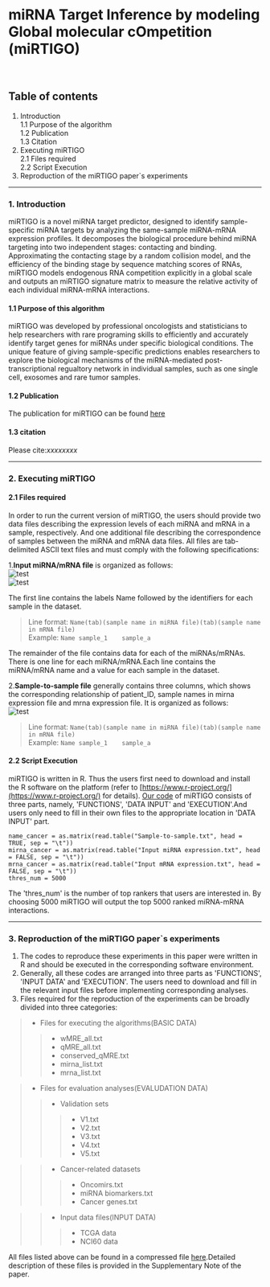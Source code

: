 # miRNA Target Inference by modeling Global molecular cOmpetition (miRTIGO) 
<br>

## Table of contents
1. Introduction<br>
1.1 Purpose of the algorithm<br>
1.2 Publication<br>
1.3 Citation<br>
2. Executing miRTIGO<br>
2.1 Files required<br>
2.2 Script Execution<br>
3. Reproduction of the miRTIGO paper`s experiments<br>



---
### 1. Introduction
miRTIGO is a novel miRNA target predictor, designed to identify sample-specific miRNA targets by  analyzing the same-sample miRNA-mRNA expression profiles. It decomposes the biological procedure behind miRNA targeting into two independent stages: contacting and binding. Approximating the contacting stage by a random collision model, and the efficiency of the binding stage by sequence matching scores of RNAs, miRTIGO models endogenous RNA competition explicitly in a global scale and outputs an miRTIGO signature matrix to measure the relative activity of each individual miRNA-mRNA interactions.

#### 1.1 Purpose of this algorithm
miRTIGO was developed by professional oncologists and statisticians to help researchers with rare programing skills to efficiently and accurately identify target genes for miRNAs under specific biological conditions. The unique feature of giving sample-specific predictions enables researchers to explore the biological mechanisms of the miRNA-mediated post-transcriptional regualtory network in individual samples, such as one single cell, exosomes and rare tumor samples.

#### 1.2 Publication
The publication for miRTIGO can be found [here](http://www.cicams.ac.cn/)

#### 1.3 citation
Please cite:*xxxxxxxx*

---
### 2. Executing miRTIGO
####  2.1 Files required
In order to run the current version of miRTIGO, the users should provide two data files describing the expression levels of each miRNA and mRNA in a sample, respectively. And one additional file describing the correspondence of samples between the miRNA and mRNA data files. All files are tab-delimited ASCII text files and must comply with the following specifications:

1.**Input miRNA/mRNA file** is organized as follows:<br>
![test](https://github.com/Henripan/Wepro/blob/master/input%20miRNA%20file.png)<br>
![test](https://github.com/Henripan/Wepro/blob/master/input%20mRNA%20file.png)<br>

The first line contains the labels Name followed by the identifiers for each sample in the dataset. <br>
>Line format: `Name(tab)(sample name in miRNA file)(tab)(sample name in mRNA file)`<br>
>Example: `Name	sample_1	sample_a`<br>

The remainder of the file contains data for each of the miRNAs/mRNAs. There is one line for each miRNA/mRNA.Each line contains the miRNA/mRNA name and a value for each sample in the dataset.<br>

2.**Sample-to-sample file** generally contains three columns, which shows the corresponding relationship of patient_ID, sample names in mirna expression file and mrna expression file. It is organized as follows:<br>
![test](https://github.com/Henripan/Wepro/blob/master/sample-to-sample.png)<br>
 
>Line format: `Name(tab)(sample name in miRNA file)(tab)(sample name in mRNA file)`<br>
>Example: `Name	sample_1	sample_a`<br>

#### 2.2 Script Execution<br>

miRTIGO is written in R. Thus the users first need to download and install the R software on the platform (refer to [https://www.r-project.org/](https://www.r-project.org/) for details). [Our code](https://github.com/Henripan/Wepro/blob/master/Test1.txt) of miRTIGO consists of three parts, namely, 'FUNCTIONS', 'DATA INPUT' and 'EXECUTION'.And users only need to fill in their own files to the appropriate location in 'DATA INPUT' part.<br>

`name_cancer = as.matrix(read.table("Sample-to-sample.txt", head = TRUE, sep = "\t"))`<br>
`mirna_cancer = as.matrix(read.table("Input miRNA expression.txt", head = FALSE, sep = "\t"))`<br>
`mrna_cancer = as.matrix(read.table("Input mRNA expression.txt", head = FALSE, sep = "\t"))`<br>
`thres_num = 5000`<br>

The 'thres_num' is the number of top rankers that users are interested in. By choosing 5000 miRTIGO will output the top 5000 ranked miRNA-mRNA interactions.<br>

---
### 3. Reproduction of the miRTIGO paper`s experiments<br>
1. The codes to reproduce these experiments in this paper were written in R and should be executed in the corresponding software environment.<br> 
2. Generally, all these codes are arranged into three parts as 'FUNCTIONS', 'INPUT DATA' and 'EXECUTION'. The users need to download and fill in the relevant input files before implementing corresponding analyses.<br>
3. Files required for the reproduction of the experiments can be broadly divided into three categories:<br>
>* Files for executing the algorithms(BASIC DATA)<br>
>>* wMRE_all.txt<br>
>>* qMRE_all.txt<br>
>>* conserved_qMRE.txt<br> 
>>* mirna_list.txt<br>
>>* mrna_list.txt<br>

>* Files for evaluation analyses(EVALUDATION DATA)<br>
>>* Validation sets<br>
>>>* V1.txt<br>
>>>* V2.txt<br>
>>>* V3.txt<br>
>>>* V4.txt<br>
>>>* V5.txt<br>

>>* Cancer-related datasets<br>
>>>* Oncomirs.txt<br>
>>>* miRNA biomarkers.txt<br>
>>>* Cancer genes.txt<br> 

>>* Input data files(INPUT DATA)<br>
>>>* TCGA data
>>>* NCI60 data
	
All files listed above can be found in a compressed file [here]().Detailed description of these files is provided in the Supplementary Note of the paper.<br>
